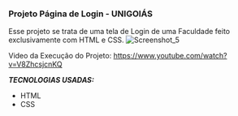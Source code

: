 ### Projeto Página de Login - UNIGOIÁS 

Esse projeto se trata de uma tela de Login de uma Faculdade feito exclusivamente com HTML e CSS.
![Screenshot_5](https://user-images.githubusercontent.com/79854687/112864718-781f3900-908e-11eb-911f-40a246f1f49e.png)

Video da Execução do Projeto: https://www.youtube.com/watch?v=V8ZhcsjcnKQ

***TECNOLOGIAS USADAS:***
<table>
<ul>
	<li>HTML</li>
	<li>CSS</li>
</ul>
